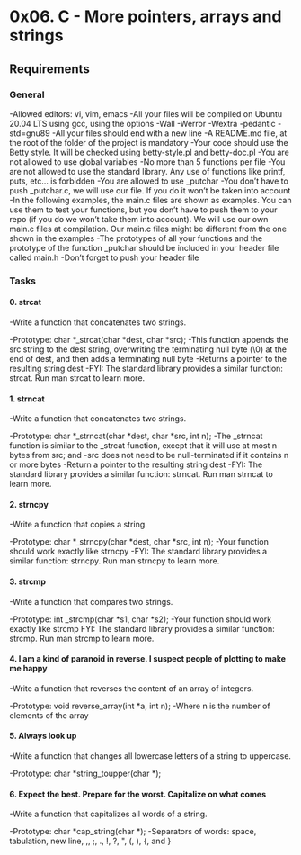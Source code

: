 # 0x06. C - More pointers, arrays and strings

## Requirements

### General
-Allowed editors: vi, vim, emacs
-All your files will be compiled on Ubuntu 20.04 LTS using gcc, using the options -Wall -Werror -Wextra -pedantic -std=gnu89
-All your files should end with a new line
-A README.md file, at the root of the folder of the project is mandatory
-Your code should use the Betty style. It will be checked using betty-style.pl and betty-doc.pl
-You are not allowed to use global variables
-No more than 5 functions per file
-You are not allowed to use the standard library. Any use of functions like printf, puts, etc… is forbidden
-You are allowed to use _putchar
-You don’t have to push _putchar.c, we will use our file. If you do it won’t be taken into account
-In the following examples, the main.c files are shown as examples. You can use them to test your functions, but you don’t have to push them to your repo (if you do we won’t take them into account). We will use our own main.c files at compilation. Our main.c files might be different from the one shown in the examples
-The prototypes of all your functions and the prototype of the function _putchar should be included in your header file called main.h
-Don’t forget to push your header file

### Tasks

#### 0. strcat

-Write a function that concatenates two strings.

-Prototype: char *_strcat(char *dest, char *src);
-This function appends the src string to the dest string, overwriting the terminating null byte (\0) at the end of dest, and then adds a terminating null byte
-Returns a pointer to the resulting string dest
-FYI: The standard library provides a similar function: strcat. Run man strcat to learn more.

#### 1. strncat

-Write a function that concatenates two strings.

-Prototype: char *_strncat(char *dest, char *src, int n);
-The _strncat function is similar to the _strcat function, except that
it will use at most n bytes from src; and
-src does not need to be null-terminated if it contains n or more bytes
-Return a pointer to the resulting string dest
-FYI: The standard library provides a similar function: strncat. Run man strncat to learn more.

#### 2. strncpy

-Write a function that copies a string.

-Prototype: char *_strncpy(char *dest, char *src, int n);
-Your function should work exactly like strncpy
-FYI: The standard library provides a similar function: strncpy. Run man strncpy to learn more.

#### 3. strcmp

-Write a function that compares two strings.

-Prototype: int _strcmp(char *s1, char *s2);
-Your function should work exactly like strcmp
FYI: The standard library provides a similar function: strcmp. Run man strcmp to learn more.

#### 4. I am a kind of paranoid in reverse. I suspect people of plotting to make me happy

-Write a function that reverses the content of an array of integers.

-Prototype: void reverse_array(int *a, int n);
-Where n is the number of elements of the array

#### 5. Always look up

-Write a function that changes all lowercase letters of a string to uppercase.

-Prototype: char *string_toupper(char *);

#### 6. Expect the best. Prepare for the worst. Capitalize on what comes

-Write a function that capitalizes all words of a string.

-Prototype: char *cap_string(char *);
-Separators of words: space, tabulation, new line, ,, ;, ., !, ?, ", (, ), {, and }


